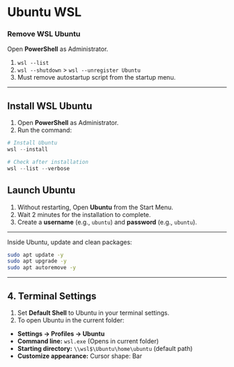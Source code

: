 # Ubuntu WSL

### Remove WSL Ubuntu

Open **PowerShell** as Administrator.
1. `wsl --list`
2. `wsl --shutdown` > `wsl --unregister Ubuntu`
3. Must remove autostartup script from the startup menu.

---

## Install WSL Ubuntu

1. Open **PowerShell** as Administrator.
2. Run the command:

```powershell
# Install Ubuntu
wsl --install

# Check after installation
wsl --list --verbose
```

## Launch Ubuntu

1. Without restarting, Open **Ubuntu** from the Start Menu.
2. Wait 2 minutes for the installation to complete.
3. Create a **username** (e.g., `ubuntu`) and **password** (e.g., `ubuntu`).

---

Inside Ubuntu, update and clean packages:

```bash
sudo apt update -y
sudo apt upgrade -y
sudo apt autoremove -y
```

---

## 4. Terminal Settings

1. Set **Default Shell** to Ubuntu in your terminal settings.
2. To open Ubuntu in the current folder:

* **Settings → Profiles → Ubuntu**
* **Command line:** `wsl.exe` (Opens in current folder)
* **Starting directory:** `\\wsl$\Ubuntu\home\ubuntu` (default path)
* **Customize appearance:** Cursor shape: Bar
